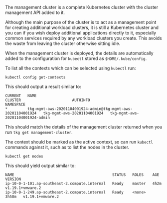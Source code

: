 The management cluster is a complete Kubernetes cluster with the cluster management API added to it.

Although the main purpose of the cluster is to act as a management point for creating additional workload clusters, it is still a Kubernetes cluster and you can if you wish deploy additional applications directly to it, especially common services required by any workload clusters you create. This avoids the waste from leaving the cluster otherwise sitting idle.

When the management cluster is deployed, the details are automatically added to the configuration for ``kubectl`` stored as ``$HOME/.kube/config``.

To list all the contexts which can be selected using ``kubectl`` run:

```execute-1
kubectl config get-contexts
```

This should output a result similar to:

```
CURRENT   NAME                                                            CLUSTER                       AUTHINFO                            NAMESPACE
*         tkg-mgmt-aws-20201104001924-admin@tkg-mgmt-aws-20201104001924   tkg-mgmt-aws-20201104001924   tkg-mgmt-aws-20201104001924-admin 
```

This should match the details of the management cluster returned when you run ``tkg get management-cluster``.

The context should be marked as the active context, so can run ``kubectl`` commands against it, such as to list the nodes in the cluster.

```execute-1
kubectl get nodes
```

This should yield output similar to:

```
NAME                                            STATUS   ROLES    AGE     VERSION
ip-10-0-1-101.ap-southeast-2.compute.internal   Ready    master   4h2m    v1.19.1+vmware.2
ip-10-0-1-249.ap-southeast-2.compute.internal   Ready    <none>   3h58m   v1.19.1+vmware.2
```
